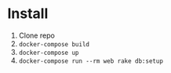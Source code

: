 # Install
1. Clone repo
2. `docker-compose build`
3. `docker-compose up`
4. `docker-compose run --rm web rake db:setup`
